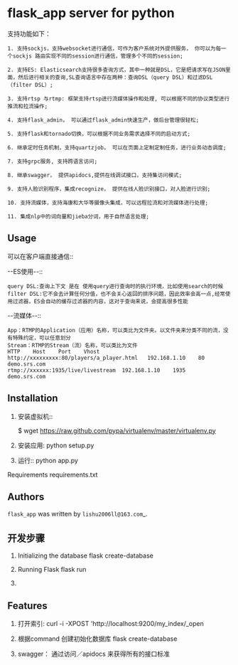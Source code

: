 flask_app server for python
============
支持功能如下：

    1. 支持sockjs，支持websocket进行通信，可作为客户系统对外提供服务， 你可以为每一个sockjs 路由实现不同的session进行通信，管理多个不同的session;
    
    2. 支持ES: Elasticsearch支持很多查询方式，其中一种就是DSL，它是把请求写在JSON里面，然后进行相关的查询,SL查询语言中存在两种：查询DSL（query DSL）和过滤DSL（filter DSL）;
    
    3. 支持rtsp 与rtmp: 框架支持rtsp进行流媒体操作和处理, 可以根据不同的协议类型进行推流和拉流操作;
    
    4. 支持flask_admin， 可以通过flask_admin快速生产，做后台管理很轻松;
    
    5. 支持flask和tornado切换，可以根据不同业务需求选择不同的启动方式;
    
    6. 继承定时任务机制，支持quartzjob， 可以在页面上定制定制任务，进行业务动态调度;
    
    7. 支持grpc服务, 支持跨语言访问;
    
    8. 继承swagger， 提供apidocs,提供在线调试接口，支持集访问模式;
    
    9. 支持人脸识别程序，集成recognize， 提供在线人脸识别接口，对人脸进行识别;
    
    10. 支持流媒体，支持海康和大华等摄像头集成，可以远程拉流和对流媒体进行处理;
    
    11. 集成nlp中的词向量和jieba分词，用于自然语言处理;
    


Usage
-----

可以在客户端直接通信::

  <script src="//cdnjs.cloudflare.com/ajax/libs/sockjs-client/1.1.4/sockjs.js"></script>
  <script>
      var sock = new SockJS('http://localhost:5000/sockjs');

      sock.onopen = function() {
        console.log('open');
      };

      sock.onmessage = function(obj) {
        console.log(obj);
      };

      sock.onclose = function() {
        console.log('close');
      };
  </script>

 --ES使用--::
 
    query DSL:查询上下文 是在 使用query进行查询时的执行环境，比如使用search的时候
    filter DSL:它不会去计算任何分值，也不会关心返回的排序问题，因此效率会高一点,经常使用过滤器，ES会自动的缓存过滤器的内容，这对于查询来说，会提高很多性能

 --流媒体--::
 
    App：RTMP的Application（应用）名称，可以类比为文件夹。以文件夹来分类不同的流，没有特殊约定，可以任意划分
    Stream：RTMP的Stream（流）名称，可以类比为文件
    HTTP	Host	Port	Vhost
    http://xxxxxxxxx:80/players/a_player.html	192.168.1.10	80	demo.srs.com
    rtmp://xxxxxx:1935/live/livestream	192.168.1.10	1935	demo.srs.com


Installation
------------
1. 安装虚拟机::

    $ wget https://raw.github.com/pypa/virtualenv/master/virtualenv.py

2. 安装应用:
    python setup.py

3. 运行::
    python app.py

Requirements
    requirements.txt

Authors
-------

`flask_app` was written by `lishu2006ll@163.com`_.


开发步骤
-------
1. Initializing the database
    flask create-database

2. Running Flask
    flask run
3. 


Features
--------

1. 打开索引:
    curl -i -XPOST 'http://localhost:9200/my_index/_open

2. 根据command 创建初始化数据库
    flask create-database


3. swagger：
    通过访问／apidocs   来获得所有的接口标准
